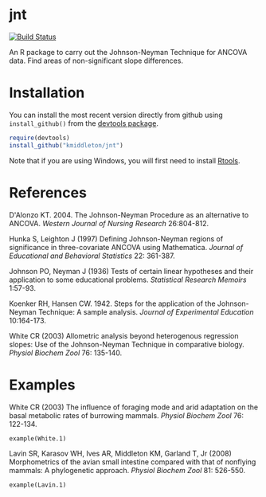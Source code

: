 # jnt #

[![Build Status](https://travis-ci.org/kmiddleton/jnt.png?branch=master)](https://travis-ci.org/kmiddleton/jnt)

An R package to carry out the Johnson-Neyman Technique for ANCOVA
data. Find areas of non-significant slope differences.

# Installation #

You can install the most recent version directly from github using
`install_github()` from the
[devtools package](https://github.com/hadley/devtools).

```R
require(devtools)
install_github("kmiddleton/jnt")
```

Note that if you are using Windows, you will first need to install [Rtools](https://cran.rstudio.com/bin/windows/Rtools/).

# References #

D'Alonzo KT. 2004. The Johnson-Neyman Procedure as an alternative
to ANCOVA. *Western Journal of Nursing Research* 26:804-812.

Hunka S, Leighton J (1997) Defining Johnson-Neyman regions of
significance in three-covariate ANCOVA using Mathematica. *Journal of
Educational and Behavioral Statistics* 22: 361-387.

Johnson PO, Neyman J (1936) Tests of certain linear hypotheses and
their application to some educational problems. *Statistical Research
Memoirs* 1:57-93.

Koenker RH, Hansen CW. 1942. Steps for the application of the
Johnson-Neyman Technique: A sample analysis. *Journal of Experimental
Education* 10:164-173.

White CR (2003) Allometric analysis beyond heterogenous regression
slopes: Use of the Johnson-Neyman Technique in comparative
biology. *Physiol Biochem Zool* 76: 135-140.

# Examples #

White CR (2003) The influence of foraging mode and arid adaptation on
the basal metabolic rates of burrowing mammals. *Physiol Biochem Zool*
76: 122-134.

    example(White.1)

Lavin SR, Karasov WH, Ives AR, Middleton KM, Garland T, Jr (2008)
Morphometrics of the avian small intestine compared with that of
nonflying mammals: A phylogenetic approach. *Physiol Biochem Zool* 81:
526-550.

    example(Lavin.1)
